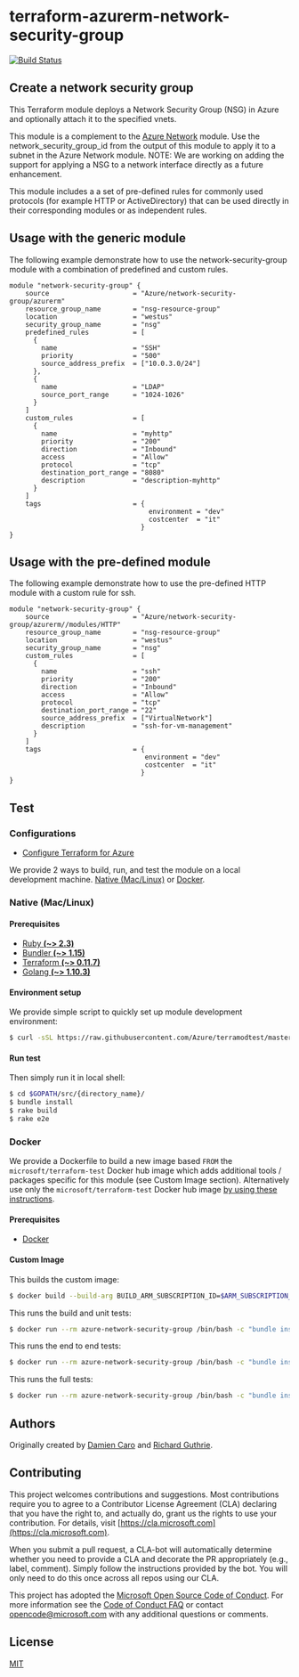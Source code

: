 # terraform-azurerm-network-security-group

[![Build Status](https://travis-ci.org/Azure/terraform-azurerm-network-security-group.svg?branch=master)](https://travis-ci.org/Azure/terraform-azurerm-network-security-group)

## Create a network security group

This Terraform module deploys a Network Security Group (NSG) in Azure and optionally attach it to the specified vnets.

This module is a complement to the [Azure Network](https://registry.terraform.io/modules/Azure/network/azurerm) module. Use the network_security_group_id from the output of this module to apply it to a subnet in the Azure Network module.
NOTE: We are working on adding the support for applying a NSG to a network interface directly as a future enhancement.

This module includes a a set of pre-defined rules for commonly used protocols (for example HTTP or ActiveDirectory) that can be used directly in their corresponding modules or as independent rules.

## Usage with the generic module

The following example demonstrate how to use the network-security-group module with a combination of predefined and custom rules.

```hcl
module "network-security-group" {
    source                     = "Azure/network-security-group/azurerm"
    resource_group_name        = "nsg-resource-group"
    location                   = "westus"
    security_group_name        = "nsg"
    predefined_rules           = [
      {
        name                   = "SSH"
        priority               = "500"
        source_address_prefix  = ["10.0.3.0/24"]
      },
      {
        name                   = "LDAP"
        source_port_range      = "1024-1026"
      }
    ]
    custom_rules               = [
      {
        name                   = "myhttp"
        priority               = "200"
        direction              = "Inbound"
        access                 = "Allow"
        protocol               = "tcp"
        destination_port_range = "8080"
        description            = "description-myhttp"
      }
    ]
    tags                       = {
                                   environment = "dev"
                                   costcenter  = "it"
                                 }
}
```

## Usage with the pre-defined module

The following example demonstrate how to use the pre-defined HTTP module with a custom rule for ssh.

```hcl
module "network-security-group" {
    source                     = "Azure/network-security-group/azurerm//modules/HTTP"
    resource_group_name        = "nsg-resource-group"
    location                   = "westus"
    security_group_name        = "nsg"
    custom_rules               = [
      {
        name                   = "ssh"
        priority               = "200"
        direction              = "Inbound"
        access                 = "Allow"
        protocol               = "tcp"
        destination_port_range = "22"
        source_address_prefix  = ["VirtualNetwork"]
        description            = "ssh-for-vm-management"
      }
    ]
    tags                       = {
                                  environment = "dev"
                                  costcenter  = "it"
                                 }
}
```

## Test

### Configurations

- [Configure Terraform for Azure](https://docs.microsoft.com/en-us/azure/virtual-machines/linux/terraform-install-configure)

We provide 2 ways to build, run, and test the module on a local development machine.  [Native (Mac/Linux)](#native-maclinux) or [Docker](#docker).

### Native (Mac/Linux)

#### Prerequisites

- [Ruby **(~> 2.3)**](https://www.ruby-lang.org/en/downloads/)
- [Bundler **(~> 1.15)**](https://bundler.io/)
- [Terraform **(~> 0.11.7)**](https://www.terraform.io/downloads.html)
- [Golang **(~> 1.10.3)**](https://golang.org/dl/)

#### Environment setup

We provide simple script to quickly set up module development environment:

```sh
$ curl -sSL https://raw.githubusercontent.com/Azure/terramodtest/master/tool/env_setup.sh | sudo bash
```

#### Run test

Then simply run it in local shell:

```sh
$ cd $GOPATH/src/{directory_name}/
$ bundle install
$ rake build
$ rake e2e
```

### Docker

We provide a Dockerfile to build a new image based `FROM` the `microsoft/terraform-test` Docker hub image which adds additional tools / packages specific for this module (see Custom Image section).  Alternatively use only the `microsoft/terraform-test` Docker hub image [by using these instructions](https://github.com/Azure/terraform-test).

#### Prerequisites

- [Docker](https://www.docker.com/community-edition#/download)

#### Custom Image

This builds the custom image:

```sh
$ docker build --build-arg BUILD_ARM_SUBSCRIPTION_ID=$ARM_SUBSCRIPTION_ID --build-arg BUILD_ARM_CLIENT_ID=$ARM_CLIENT_ID --build-arg BUILD_ARM_CLIENT_SECRET=$ARM_CLIENT_SECRET --build-arg BUILD_ARM_TENANT_ID=$ARM_TENANT_ID -t azure-network-security-group .
```

This runs the build and unit tests:

```sh
$ docker run --rm azure-network-security-group /bin/bash -c "bundle install && rake build"
```

This runs the end to end tests:

```sh
$ docker run --rm azure-network-security-group /bin/bash -c "bundle install && rake e2e"
```

This runs the full tests:

```sh
$ docker run --rm azure-network-security-group /bin/bash -c "bundle install && rake full"
```

## Authors

Originally created by [Damien Caro](http://github.com/dcaro) and [Richard Guthrie](https://github.com/rguthriemsft).

## Contributing

This project welcomes contributions and suggestions.  Most contributions require you to agree to a
Contributor License Agreement (CLA) declaring that you have the right to, and actually do, grant us
the rights to use your contribution. For details, visit [https://cla.microsoft.com](https://cla.microsoft.com).

When you submit a pull request, a CLA-bot will automatically determine whether you need to provide
a CLA and decorate the PR appropriately (e.g., label, comment). Simply follow the instructions
provided by the bot. You will only need to do this once across all repos using our CLA.

This project has adopted the [Microsoft Open Source Code of Conduct](https://opensource.microsoft.com/codeofconduct/).
For more information see the [Code of Conduct FAQ](https://opensource.microsoft.com/codeofconduct/faq/) or
contact [opencode@microsoft.com](mailto:opencode@microsoft.com) with any additional questions or comments.

## License

[MIT](LICENSE)
